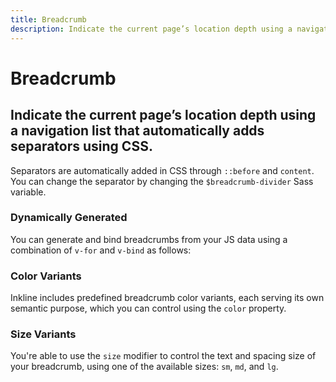 ```yaml
---
title: Breadcrumb
description: Indicate the current page’s location depth using a navigation list that automatically adds separators using CSS.
---
```


<script setup>
import * as examples from '../../../examples/components/breadcrumb'
</script>

# Breadcrumb

## Indicate the current page’s location depth using a navigation list that automatically adds separators using CSS.

Separators are automatically added in CSS through `::before` and `content`. You can change the separator by changing the `$breadcrumb-divider` Sass variable.

<example :component="examples.IBreadcrumbBasicExample" :html="examples.IBreadcrumbBasicExampleHTML"></example>

### Dynamically Generated
You can generate and bind breadcrumbs from your JS data using a combination of `v-for` and `v-bind` as follows:

<example :component="examples.IBreadcrumbDynamicallyGeneratedExample" :html="examples.IBreadcrumbDynamicallyGeneratedExampleHTML" :js="examples.IBreadcrumbDynamicallyGeneratedExampleJS"></example>

### Color Variants

Inkline includes predefined breadcrumb color variants, each serving its own semantic purpose, which you can control using the `color` property.

<example type="alert" :component="examples.IBreadcrumbColorVariantsExample" :html="examples.IBreadcrumbColorVariantsExampleHTML"></example>

### Size Variants
You're able to use the `size` modifier to control the text and spacing size of your breadcrumb, using one of the available sizes: `sm`, `md`, and `lg`. 

<example type="alert" :component="examples.IBreadcrumbSizeVariantsExample" :html="examples.IBreadcrumbSizeVariantsExampleHTML"></example>
